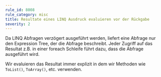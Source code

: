 ```yaml
---
rule_id: 8008
rule_category: misc
title: Resultate eines LINQ Ausdruck evaluieren vor der Rückgabe
severity: 2
---
```

Da LINQ Abfragen verzögert ausgeführt werden, liefert eine Abfrage nur den Expression Tree, der die Abfrage beschreibt.
Jeder Zugriff auf das Resultat z.B. in einer foreach Schleife führt dazu, dass die Abfrage ausgeführt wird.

Wir evaluieren das Resultat immer explizit in dem wir Methoden wie ```ToList()```, ```ToArray()```, etc. verwenden.